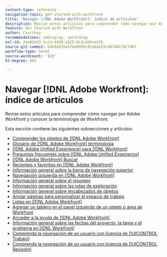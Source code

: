 ```yaml
---
content-type: reference
navigation-topic: get-started-with-workfront
title: 'Navegar [!DNL Adobe Workfront]: índice de artículos'
description: Revise estos artículos para comprender cómo navegar por Adobe Workfront y conocer la terminología de Workfront.
feature: Get Started with Workfront
author: Courtney
recommendations: noDisplay, noCatalog
exl-id: 2ee82e53-1cc3-4438-a325-8c2c4d4ca1fb
source-git-commit: 64b8a835a57be8995c82a0ab15c40f46170c7067
workflow-type: tm+mt
source-wordcount: '123'
ht-degree: 86%

---
```


# Navegar [!DNL Adobe Workfront]: índice de artículos

<!-- Audited: 12/2023 -->

Revise estos artículos para comprender cómo navegar por Adobe Workfront y conocer la terminología de Workfront.

Esta sección contiene las siguientes subsecciones y artículos:

* [Comprender los objetos de  [!DNL Adobe Workfront]](../../workfront-basics/navigate-workfront/workfront-navigation/understand-objects.md)
* [Glosario de  [!DNL Adobe Workfront] terminología](../../workfront-basics/navigate-workfront/workfront-navigation/workfront-terminology-glossary.md)
* [[!DNL Adobe Unified Experience] para [!DNL Workfront]](/help/quicksilver/workfront-basics/navigate-workfront/workfront-navigation/adobe-unified-experience.md)
* [Preguntas frecuentes sobre [!DNL Adobe Unified Experience]](/help/quicksilver/workfront-basics/navigate-workfront/workfront-navigation/unified-experience-faq.md)
* [[!DNL Adobe Workfront] Buscar](../../workfront-basics/navigate-workfront/search/search.md)
* [Recientes y favoritos en  [!DNL Adobe Workfront]](../../workfront-basics/navigate-workfront/recent-and-favorites/recent-and-favorites.md)
* [Información general sobre la barra de navegación superior](../../workfront-basics/the-new-workfront-experience/global-navigation-overview.md)
* [Navegación izquierda en  [!DNL Adobe Workfront]](../../workfront-basics/the-new-workfront-experience/simplified-left-navigation.md)
* [Información general sobre el resumen](../../workfront-basics/the-new-workfront-experience/summary-overview.md)
* [Información general sobre las rutas de exploración](../../workfront-basics/the-new-workfront-experience/breadcrumb-overview.md)
* [Información general sobre encabezados de objetos](../../workfront-basics/the-new-workfront-experience/new-object-headers.md)
* [Anclar páginas para personalizar el espacio de trabajo](../../workfront-basics/the-new-workfront-experience/pin-pages.md)
* [Listas en [!DNL Adobe Workfront]](../../workfront-basics/navigate-workfront/use-lists/lists.md)
* [Agregar un tablero en el panel izquierdo de un objeto o área de Workfront](/help/quicksilver/workfront-basics/manage-your-account-and-profile/configuring-your-user-profile/create-custom-tabs.md)
* [Acceder a la ayuda de  [!DNL Adobe Workfront] &#x200B;](../../workfront-basics/navigate-workfront/workfront-navigation/access-workfront-help.md)
* [Información general sobre las fechas del proyecto, la tarea y el problema en  [!DNL Workfront]](../../workfront-basics/navigate-workfront/workfront-navigation/definitions-pti-dates.md)
* [Comprenda la navegación de un usuario con licencia de [!UICONTROL Trabajo]](../../workfront-basics/navigate-workfront/workfront-navigation/worker-global-navigation-bar.md)
* [Comprenda la navegación de un usuario con licencia de [!UICONTROL Revisión]](../../workfront-basics/navigate-workfront/workfront-navigation/reviewer-global-navigation-bar.md)
